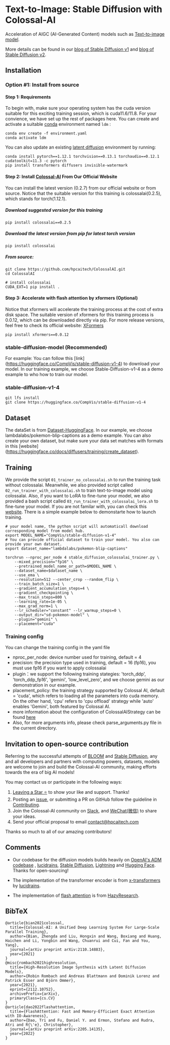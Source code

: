 # Text-to-Image: Stable Diffusion with Colossal-AI

Acceleration of AIGC (AI-Generated Content) models such as [Text-to-image model](https://huggingface.co/CompVis/stable-diffusion-v1-4).

More details can be found in our [blog of Stable Diffusion v1](https://www.hpc-ai.tech/blog/diffusion-pretraining-and-hardware-fine-tuning-can-be-almost-7x-cheaper) and [blog of Stable Diffusion v2](https://www.hpc-ai.tech/blog/colossal-ai-0-2-0).


## Installation

### Option #1: Install from source
#### Step 1: Requirements

To begin with, make sure your operating system has the cuda version suitable for this exciting training session, which is cuda11.6/11.8. For your convience, we have set up the rest of packages here. You can create and activate a suitable [conda](https://conda.io/) environment named `ldm` :

```
conda env create -f environment.yaml
conda activate ldm
```

You can also update an existing [latent diffusion](https://github.com/CompVis/latent-diffusion) environment by running:

```
conda install pytorch==1.12.1 torchvision==0.13.1 torchaudio==0.12.1 cudatoolkit=11.3 -c pytorch
pip install transformers diffusers invisible-watermark
```

#### Step 2: Install [Colossal-AI](https://colossalai.org/download/) From Our Official Website

You can install the latest version (0.2.7) from our official website or from source. Notice that the suitable version for this training is colossalai(0.2.5), which stands for torch(1.12.1).

##### Download suggested version for this training

```
pip install colossalai==0.2.5
```

##### Download the latest version from pip for latest torch version

```
pip install colossalai
```

##### From source:

```
git clone https://github.com/hpcaitech/ColossalAI.git
cd ColossalAI

# install colossalai
CUDA_EXT=1 pip install .
```

#### Step 3: Accelerate with flash attention by xformers (Optional)

Notice that xformers will accelerate the training process at the cost of extra disk space. The suitable version of xformers for this training process is 0.0.12, which can be downloaded directly via pip. For more release versions, feel free to check its official website: [XFormers](https://pypi.org/project/xformers/)

```
pip install xformers==0.0.12
```


### stable-diffusion-model (Recommended)

For example: You can follow this [link] (https://huggingface.co/CompVis/stable-diffusion-v1-4) to download your model. In our training example, we choose Stable-Diffusion-v1-4 as a demo example to who how to train our model. 

### stable-diffusion-v1-4

```
git lfs install
git clone https://huggingface.co/CompVis/stable-diffusion-v1-4
```


## Dataset

The dataSet is from [Dataset-HuggingFace](https://huggingface.co/datasets?task_categories=task_categories:text-to-image&sort=downloads). In our example, we choose lambdalabs/pokemon-blip-captions as a demo example. You can also create your own dataset, but make sure your data set matches with formats in this [website] (https://huggingface.co/docs/diffusers/training/create_dataset). 

## Training

We provide the script `01_trainer_no_colossalai.sh` to run the training task without colossalai. Meanwhile, we also provided script called `02_run_trainer_with_colossalai.sh` to train text-to-image model using colossalai. Also, if you want to LoRA to fine-tune your model, we also provided a bash script called `03_run_trainer_with_colossalai_lora.sh` to fine-tune your model. If you are not familar with, you can check this [website](https://huggingface.co/docs/diffusers/training/lora). There is a simple example below to demonstarte how to launch training. 


```
# your model name, the python script will automaticall download corresponding model from model hub.
export MODEL_NAME="CompVis/stable-diffusion-v1-4"
# You can provide official dataset to train your model. You also can provide your own dataset. 
export dataset_name="lambdalabs/pokemon-blip-captions"

torchrun --nproc_per_node 4 stable_diffusion_colossalai_trainer.py \
    --mixed_precision="fp16" \
    --pretrained_model_name_or_path=$MODEL_NAME \
    --dataset_name=$dataset_name \
    --use_ema \
    --resolution=512 --center_crop --random_flip \
    --train_batch_size=1 \
    --gradient_accumulation_steps=4 \
    --gradient_checkpointing \
    --max_train_steps=800 \
    --learning_rate=1e-05 \
    --max_grad_norm=1 \
    --lr_scheduler="constant" --lr_warmup_steps=0 \
    --output_dir="sd-pokemon-model" \
    --plugin="gemini" \
    --placement="cuda"
```

### Training config

You can change the training config in the yaml file

- nproc_per_node: device number used for training, default = 4
- precision: the precision type used in training, default = 16 (fp16), you must use fp16 if you want to apply colossalai
- plugin：we support the following training stategies: 'torch_ddp', 'torch_ddp_fp16', 'gemini', 'low_level_zero', and we choose gemini as our demonstration in our example. 
- placement_policy: the training strategy supported by Colossal AI, default = 'cuda', which refers to loading all the parameters into cuda memory. On the other hand, 'cpu' refers to 'cpu offload' strategy while 'auto' enables 'Gemini', both featured by Colossal AI.
- more information about the configuration of ColossalAIStrategy can be found [here](https://pytorch-lightning.readthedocs.io/en/latest/advanced/model_parallel.html#colossal-ai)
- Also, for more arguments info, please check parse_arguments.py file in the current directory.


## Invitation to open-source contribution
Referring to the successful attempts of [BLOOM](https://bigscience.huggingface.co/) and [Stable Diffusion](https://en.wikipedia.org/wiki/Stable_Diffusion), any and all developers and partners with computing powers, datasets, models are welcome to join and build the Colossal-AI community, making efforts towards the era of big AI models!

You may contact us or participate in the following ways:
1. [Leaving a Star ⭐](https://github.com/hpcaitech/ColossalAI/stargazers) to show your like and support. Thanks!
2. Posting an [issue](https://github.com/hpcaitech/ColossalAI/issues/new/choose), or submitting a PR on GitHub follow the guideline in [Contributing](https://github.com/hpcaitech/ColossalAI/blob/main/CONTRIBUTING.md).
3. Join the Colossal-AI community on
[Slack](https://join.slack.com/t/colossalaiworkspace/shared_invite/zt-z7b26eeb-CBp7jouvu~r0~lcFzX832w),
and [WeChat(微信)](https://raw.githubusercontent.com/hpcaitech/public_assets/main/colossalai/img/WeChat.png "qrcode") to share your ideas.
4. Send your official proposal to email contact@hpcaitech.com

Thanks so much to all of our amazing contributors!

## Comments

- Our codebase for the diffusion models builds heavily on [OpenAI's ADM codebase](https://github.com/openai/guided-diffusion)
, [lucidrains](https://github.com/lucidrains/denoising-diffusion-pytorch),
[Stable Diffusion](https://github.com/CompVis/stable-diffusion), [Lightning](https://github.com/Lightning-AI/lightning) and [Hugging Face](https://huggingface.co/CompVis/stable-diffusion).
Thanks for open-sourcing!

- The implementation of the transformer encoder is from [x-transformers](https://github.com/lucidrains/x-transformers) by [lucidrains](https://github.com/lucidrains?tab=repositories).

- The implementation of [flash attention](https://github.com/HazyResearch/flash-attention) is from [HazyResearch](https://github.com/HazyResearch).

## BibTeX

```
@article{bian2021colossal,
  title={Colossal-AI: A Unified Deep Learning System For Large-Scale Parallel Training},
  author={Bian, Zhengda and Liu, Hongxin and Wang, Boxiang and Huang, Haichen and Li, Yongbin and Wang, Chuanrui and Cui, Fan and You, Yang},
  journal={arXiv preprint arXiv:2110.14883},
  year={2021}
}
@misc{rombach2021highresolution,
  title={High-Resolution Image Synthesis with Latent Diffusion Models},
  author={Robin Rombach and Andreas Blattmann and Dominik Lorenz and Patrick Esser and Björn Ommer},
  year={2021},
  eprint={2112.10752},
  archivePrefix={arXiv},
  primaryClass={cs.CV}
}
@article{dao2022flashattention,
  title={FlashAttention: Fast and Memory-Efficient Exact Attention with IO-Awareness},
  author={Dao, Tri and Fu, Daniel Y. and Ermon, Stefano and Rudra, Atri and R{\'e}, Christopher},
  journal={arXiv preprint arXiv:2205.14135},
  year={2022}
}
```
